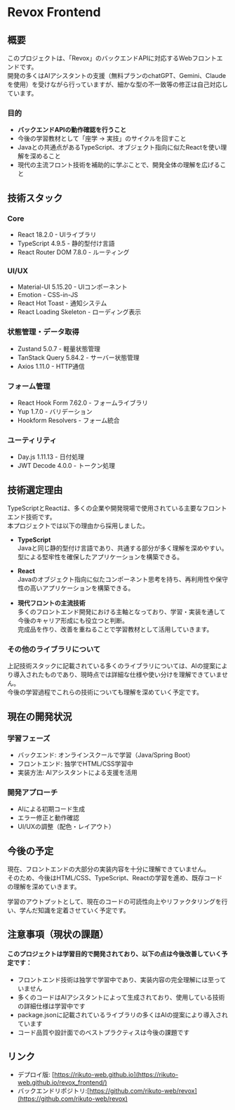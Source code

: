 # Revox Frontend

## 概要
このプロジェクトは、「Revox」のバックエンドAPIに対応するWebフロントエンドです。  
開発の多くはAIアシスタントの支援（無料プランのchatGPT、Gemini、Claudeを使用）を受けながら行っていますが、細かな型の不一致等の修正は自己対応しています。

### **目的**  
- **バックエンドAPIの動作確認を行うこと**
- 今後の学習教材として「座学 → 実技」のサイクルを回すこと  
- Javaとの共通点があるTypeScript、オブジェクト指向に似たReactを使い理解を深めること  
- 現代の主流フロント技術を補助的に学ぶことで、開発全体の理解を広げること 

## 技術スタック
### Core
- React 18.2.0 - UIライブラリ
- TypeScript 4.9.5 - 静的型付け言語
- React Router DOM 7.8.0 - ルーティング

### UI/UX
- Material-UI 5.15.20 - UIコンポーネント
- Emotion - CSS-in-JS
- React Hot Toast - 通知システム
- React Loading Skeleton - ローディング表示

### 状態管理・データ取得
- Zustand 5.0.7 - 軽量状態管理
- TanStack Query 5.84.2 - サーバー状態管理
- Axios 1.11.0 - HTTP通信

### フォーム管理
- React Hook Form 7.62.0 - フォームライブラリ
- Yup 1.7.0 - バリデーション
- Hookform Resolvers - フォーム統合

### ユーティリティ
- Day.js 1.11.13 - 日付処理
- JWT Decode 4.0.0 - トークン処理

## 技術選定理由
TypeScriptとReactは、多くの企業や開発現場で使用されている主要なフロントエンド技術です。  
本プロジェクトでは以下の理由から採用しました。

- **TypeScript**  
  Javaと同じ静的型付け言語であり、共通する部分が多く理解を深めやすい。  
  型による堅牢性を確保したアプリケーションを構築できる。

- **React**  
  Javaのオブジェクト指向に似たコンポーネント思考を持ち、再利用性や保守性の高いアプリケーションを構築できる。  

- **現代フロントの主流技術**  
  多くのフロントエンド開発における主軸となっており、学習・実装を通して今後のキャリア形成にも役立つと判断。  
  完成品を作り、改善を重ねることで学習教材として活用していきます。

### その他のライブラリについて
上記技術スタックに記載されている多くのライブラリについては、AIの提案により導入されたものであり、現時点では詳細な仕様や使い分けを理解できていません。    
今後の学習過程でこれらの技術についても理解を深めていく予定です。

## 現在の開発状況
### 学習フェーズ
- バックエンド: オンラインスクールで学習（Java/Spring Boot）
- フロントエンド: 独学でHTML/CSS学習中
- 実装方法: AIアシスタントによる支援を活用

### 開発アプローチ
- AIによる初期コード生成
- エラー修正と動作確認
- UI/UXの調整（配色・レイアウト）

## 今後の予定
現在、フロントエンドの大部分の実装内容を十分に理解できていません。  
そのため、今後はHTML/CSS、TypeScript、Reactの学習を進め、既存コードの理解を深めていきます。  

学習のアウトプットとして、現在のコードの可読性向上やリファクタリングを行い、学んだ知識を定着させていく予定です。

## 注意事項（現状の課題）
#### このプロジェクトは学習目的で開発されており、以下の点は今後改善していく予定です：

- フロントエンド技術は独学で学習中であり、実装内容の完全理解には至っていません
- 多くのコードはAIアシスタントによって生成されており、使用している技術の詳細仕様は学習中です
- package.jsonに記載されているライブラリの多くはAIの提案により導入されています
- コード品質や設計面でのベストプラクティスは今後の課題です

## リンク
- デプロイ版: [https://rikuto-web.github.io](https://rikuto-web.github.io/revox_frontend/)
- バックエンドリポジトリ:[https://github.com/rikuto-web/revox](https://github.com/rikuto-web/revox)

